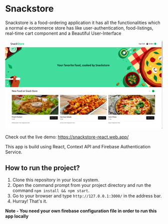 # Snackstore

Snackstore is a food-ordering application it has all the functionalities which a normal e-ecommerce store has like user-authentication, food-listings, real-time cart component and a Beautiful User-Interface

![IMG](./screenshot.png)

Check out the live demo: https://snackstore-react.web.app/

This app is build using React, Context API and Firebase Authentication Service.

## How to run the project?

1. Clone this repository in your local system.
2. Open the command prompt from your project directory and run the command `npm install && npm start`.
3. Go to your browser and type `http://127.0.0.1:3000/` in the address bar.
4. Hurray! That's it.

**Note - You need your own firebase configuration file in order to run this app locally**
